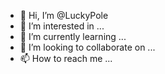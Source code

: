 - 👋 Hi, I’m @LuckyPole
- 👀 I’m interested in ...
- 🌱 I’m currently learning ...
- 💞️ I’m looking to collaborate on ...
- 📫 How to reach me ...

<!---
LuckyPole/LuckyPole is a ✨ special ✨ repository because its `README.md` (this file) appears on your GitHub profile.
You can click the Preview link to take a look at your changes.
--->
